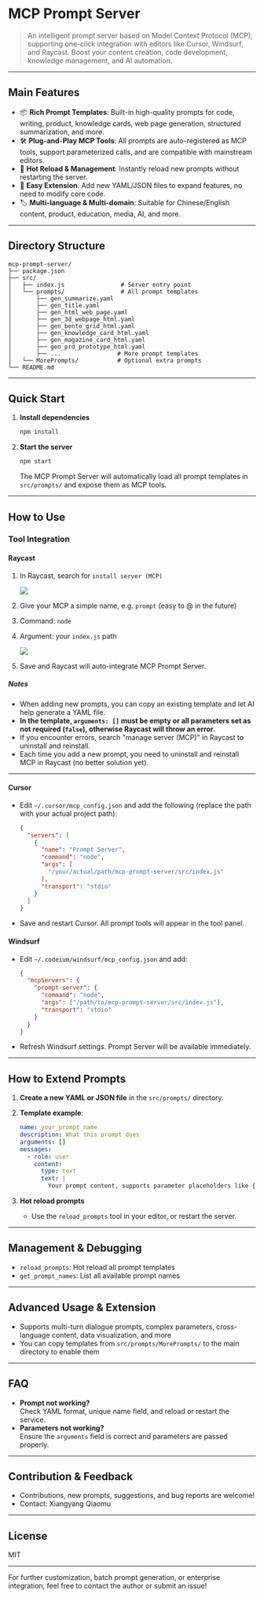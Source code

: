 # MCP Prompt Server

> An intelligent prompt server based on Model Context Protocol (MCP), supporting one-click integration with editors like Cursor, Windsurf, and Raycast. Boost your content creation, code development, knowledge management, and AI automation.

---

## Main Features

- 📦 **Rich Prompt Templates**: Built-in high-quality prompts for code, writing, product, knowledge cards, web page generation, structured summarization, and more.
- 🛠️ **Plug-and-Play MCP Tools**: All prompts are auto-registered as MCP tools, support parameterized calls, and are compatible with mainstream editors.
- 🔄 **Hot Reload & Management**: Instantly reload new prompts without restarting the server.
- 🧩 **Easy Extension**: Add new YAML/JSON files to expand features, no need to modify core code.
- 🏷️ **Multi-language & Multi-domain**: Suitable for Chinese/English content, product, education, media, AI, and more.

---

## Directory Structure

```
mcp-prompt-server/
├── package.json
├── src/
│   ├── index.js                # Server entry point
│   └── prompts/                # All prompt templates
│       ├── gen_summarize.yaml
│       ├── gen_title.yaml
│       ├── gen_html_web_page.yaml
│       ├── gen_3d_webpage_html.yaml
│       ├── gen_bento_grid_html.yaml
│       ├── gen_knowledge_card_html.yaml
│       ├── gen_magazine_card_html.yaml
│       ├── gen_prd_prototype_html.yaml
│       ├── ...                # More prompt templates
│   └── MorePrompts/           # Optional extra prompts
└── README.md
```

---

## Quick Start

1. **Install dependencies**

   ```bash
   npm install
   ```

2. **Start the server**

   ```bash
   npm start
   ```

   The MCP Prompt Server will automatically load all prompt templates in `src/prompts/` and expose them as MCP tools.

---

## How to Use

### Tool Integration

#### Raycast

1. In Raycast, search for `install server (MCP)`

   ![](https://img.t5t6.com/1747728547294-26c78178-6e42-4e02-a7f3-c9bd9cdbc1fe.png)

2. Give your MCP a simple name, e.g. `prompt` (easy to @ in the future)
3. Command: `node`
4. Argument: your `index.js` path

   ![](https://img.t5t6.com/1747728622599-82551d14-937b-4e7c-9429-68d72b7036ce.png)

5. Save and Raycast will auto-integrate MCP Prompt Server.

##### Notes
- When adding new prompts, you can copy an existing template and let AI help generate a YAML file.
- **In the template, `arguments: []` must be empty or all parameters set as not required (`false`), otherwise Raycast will throw an error.**
- If you encounter errors, search "manage server (MCP)" in Raycast to uninstall and reinstall.
- Each time you add a new prompt, you need to uninstall and reinstall MCP in Raycast (no better solution yet).

---

#### Cursor

- Edit `~/.cursor/mcp_config.json` and add the following (replace the path with your actual project path):

  ```json
  {
    "servers": [
      {
        "name": "Prompt Server",
        "command": "node",
        "args": [
          "/your/actual/path/mcp-prompt-server/src/index.js"
        ],
        "transport": "stdio"
      }
    ]
  }
  ```

- Save and restart Cursor. All prompt tools will appear in the tool panel.

#### Windsurf

- Edit `~/.codeium/windsurf/mcp_config.json` and add:

  ```json
  {
    "mcpServers": {
      "prompt-server": {
        "command": "node",
        "args": ["/path/to/mcp-prompt-server/src/index.js"],
        "transport": "stdio"
      }
    }
  }
  ```

- Refresh Windsurf settings. Prompt Server will be available immediately.

---

## How to Extend Prompts

1. **Create a new YAML or JSON file** in the `src/prompts/` directory.
2. **Template example**:

   ```yaml
   name: your_prompt_name
   description: What this prompt does
   arguments: []
   messages:
     - role: user
       content:
         type: text
         text: |
           Your prompt content, supports parameter placeholders like {{param}}
   ```

3. **Hot reload prompts**  
   - Use the `reload_prompts` tool in your editor, or restart the server.

---

## Management & Debugging

- `reload_prompts`: Hot reload all prompt templates
- `get_prompt_names`: List all available prompt names

---

## Advanced Usage & Extension

- Supports multi-turn dialogue prompts, complex parameters, cross-language content, data visualization, and more
- You can copy templates from `src/prompts/MorePrompts/` to the main directory to enable them

---

## FAQ

- **Prompt not working?**  
  Check YAML format, unique name field, and reload or restart the service.
- **Parameters not working?**  
  Ensure the `arguments` field is correct and parameters are passed properly.

---

## Contribution & Feedback

- Contributions, new prompts, suggestions, and bug reports are welcome!
- Contact: Xiangyang Qiaomu

---

## License

MIT

---

For further customization, batch prompt generation, or enterprise integration, feel free to contact the author or submit an issue! 